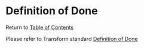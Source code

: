 # Definition of Done

Return to [Table of Contents](/README.md#table-of-contents)

Please refer to Transform standard [Definition of Done](https://github.com/TransformCore/documentation-templates/blob/master/definition-of-done.md)
